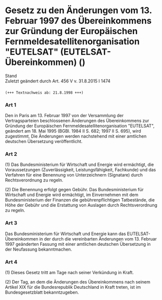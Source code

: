 Gesetz zu den Änderungen vom 13. Februar 1997 des Übereinkommens zur Gründung der Europäischen Fernmeldesatellitenorganisation "EUTELSAT" (EUTELSAT-Übereinkommen) ()
=====================================================================================================================================================================

Stand  
Zuletzt geändert durch Art. 456 V v. 31.8.2015 I 1474

### 

```
(+++ Textnachweis ab: 21.8.1998 +++)
```

### Art 1

Den in Paris am 13. Februar 1997 von der Versammlung der Vertragsparteien beschlossenen Änderungen des Übereinkommens zur Gründung der Europäischen Fernmeldesatellitenorganisation "EUTELSAT", geändert am 18. Mai 1995 (BGBl. 1984 II S. 682; 1997 II S. 695), wird zugestimmt. Die Änderungen werden nachstehend mit einer amtlichen deutschen Übersetzung veröffentlicht.

### Art 2

(1) Das Bundesministerium für Wirtschaft und Energie wird ermächtigt, die Voraussetzungen (Zuverlässigkeit, Leistungsfähigkeit, Fachkunde) und das Verfahren für eine Benennung von Unterzeichnern (Signatare) durch Rechtsverordnung zu regeln.

(2) Die Benennung erfolgt gegen Gebühr. Das Bundesministerium für Wirtschaft und Energie wird ermächtigt, im Einvernehmen mit dem Bundesministerium der Finanzen die gebührenpflichtigen Tatbestände, die Höhe der Gebühr und die Erstattung von Auslagen durch Rechtsverordnung zu regeln.

### Art 3

Das Bundesministerium für Wirtschaft und Energie kann das EUTELSAT-Übereinkommen in der durch die vereinbarten Änderungen vom 13. Februar 1997 geänderten Fassung mit einer amtlichen deutschen Übersetzung in der Neufassung bekanntmachen.

### Art 4

(1) Dieses Gesetz tritt am Tage nach seiner Verkündung in Kraft.

(2) Der Tag, an dem die Änderungen des Übereinkommens nach seinem Artikel XIX für die Bundesrepublik Deutschland in Kraft treten, ist im Bundesgesetzblatt bekanntzugeben.

